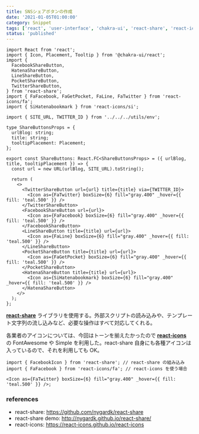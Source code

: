 ```yaml
---
title: SNSシェアボタンの作成
date: '2021-01-05T01:00:00'
category: Snippet
tags: ['react', 'user-interface', 'chakra-ui', 'react-share', 'react-icons']
status: 'published'
---
```


```tsx
import React from 'react';
import { Icon, Placement, Tooltip } from '@chakra-ui/react';
import {
  FacebookShareButton,
  HatenaShareButton,
  LineShareButton,
  PocketShareButton,
  TwitterShareButton,
} from 'react-share';
import { FaFacebook, FaGetPocket, FaLine, FaTwitter } from 'react-icons/fa';
import { SiHatenabookmark } from 'react-icons/si';

import { SITE_URL, TWITTER_ID } from '../../../utils/env';

type ShareButtonsProps = {
  urlBlog: string;
  title: string;
  tooltipPlacement: Placement;
};

export const ShareButtons: React.FC<ShareButtonsProps> = ({ urlBlog, title, tooltipPlacement }) => {
  const url = new URL(urlBlog, SITE_URL).toString();

  return (
    <>
      <TwitterShareButton url={url} title={title} via={TWITTER_ID}>
        <Icon as={FaTwitter} boxSize={6} fill="gray.400" _hover={{ fill: 'teal.500' }} />
      </TwitterShareButton>
      <FacebookShareButton url={url}>
        <Icon as={FaFacebook} boxSize={6} fill="gray.400" _hover={{ fill: 'teal.500' }} />
      </FacebookShareButton>
      <LineShareButton title={title} url={url}>
        <Icon as={FaLine} boxSize={6} fill="gray.400" _hover={{ fill: 'teal.500' }} />
      </LineShareButton>
      <PocketShareButton title={title} url={url}>
        <Icon as={FaGetPocket} boxSize={6} fill="gray.400" _hover={{ fill: 'teal.500' }} />
      </PocketShareButton>
      <HatenaShareButton title={title} url={url}>
        <Icon as={SiHatenabookmark} boxSize={6} fill="gray.400" _hover={{ fill: 'teal.500' }} />
      </HatenaShareButton>
    </>
  );
};
```

**[react-share](https://github.com/nygardk/react-share)** ライブラリを使用する。外部スクリプトの読み込みや、テンプレート文字列の流し込みなど、必要な操作はすべて対応してくれる。

各業者のアイコンについては、今回はトーンを揃えたかったので **[react-icons](https://react-icons.github.io/react-icons)** の FontAwesome や Simple を利用した。react-share 自身にも各種アイコンは入っているので、それを利用しても OK。

```tsx
import { FacebookIcon } from 'react-share'; // react-share の組み込み
import { FaFacebook } from 'react-icons/fa'; // react-icons を使う場合

<Icon as={FaTwitter} boxSize={6} fill="gray.400" _hover={{ fill: 'teal.500' }} />;
```

### references

- react-share: https://github.com/nygardk/react-share
- react-share demo: http://nygardk.github.io/react-share/
- react-icons: https://react-icons.github.io/react-icons
